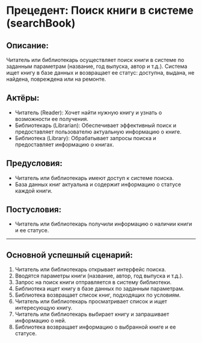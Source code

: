 # Прецедент: Поиск книги в системе (searchBook)

## Описание:
Читатель или библиотекарь осуществляет поиск книги в системе по заданным параметрам (название, год выпуска, автор и т.д.). Система ищет книгу в базе данных и возвращает ее статус: доступна, выдана, не найдена, повреждена или на ремонте. 

## Актёры:
- Читатель (Reader): Хочет найти нужную книгу и узнать о возможности ее получения.
- Библиотекарь (Librarian): Обеспечивает эффективный поиск и предоставляет пользователю актуальную информацию о книге.
- Библиотека (Library): Обрабатывает запросы поиска и предоставляет информацию о книгах.

## Предусловия:
- Читатель или библиотекарь имеют доступ к системе поиска.
- База данных книг актуальна и содержит информацию о статусе каждой книги.

## Постусловия:
- Читатель или библиотекарь получили информацию о наличии книги и ее статусе.
---

## Основной успешный сценарий:

1. Читатель или библиотекарь открывает интерфейс поиска.
2. Вводятся параметры книги (название, автор, год выпуска и т.д.).
3. Запрос на поиск книги отправляется в систему библиотеки.
4. Библиотека ищет книгу в базе данных по заданным параметрам.
5. Библиотека возвращает список книг, подходящих по условиям.
6. Читатель или библиотекарь просматривает список и ищет интересующую книгу.
7. Читатель или библиотекарь выбирает книгу и запрашивает информацию о ней.
8. Библиотека возвращает информацию о выбранной книге и ее статусе.
